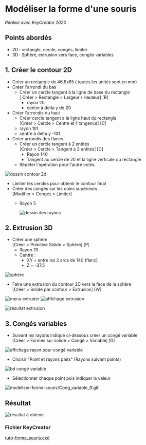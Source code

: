 # Modéliser la forme d'une souris

*Réalisé avec KeyCreator 2020*

## Points abordés

- 2D : rectangle, cercle, congés, limiter
- 3D : Sphère, extrusion vers face, congés variables

## 1. Créer le contour 2D

- Créer un rectangle de 46.8x85 ( toutes les unités sont en mm)
- Créer l'arrondi du bas
  - Créer un cercle tangent à la ligne de base du rectangle  
    [ Créer > Rectangle > Largeur / Hauteur] [R]
    - rayon 20
    - centre à delta y de 20
- Créer l'arrondis du haut
  - Créer cercle tangent à la ligne haut du rectangle  
    [Créer > Cercle > Centre et 1 tangence] [C]
  - rayon 101
  - centre à delta y -101
- Créer arrondis des flancs
  - Créer un cercle tangent à 2 entités  
    [Créer > Cercle > Tangent à 2 entités] [C]
    - Rayon 140
    - Tangent au cercle de 20 et la ligne verticale du rectangle
  - Répéter l'opération pour l'autre cotés

![dessin contour 2d](../assets/images_fiches/modeliser-forme-souris/contour1.png)

- Limiter les cercles pour obtenir le contour final
- Créer des congés sur les coins supérieurs  
[Modifier > Congés > Limiter]
  - Rayon 5

    ![dessin des rayons](../assets/images_fiches/modeliser-forme-souris/contour2.png)

## 2. Extrusion 3D

- Créer une sphère  
[Créer > Primitive Solide > Sphère] [P]
  - Rayon 70
  - Centre :
    - XY = entre les 2 arcs de 140 (flanc)
    - Z = -37.5

![sphère](../assets/images_fiches/modeliser-forme-souris/3d_1.png)

- Faire une extrusion du contour 2D vers la face de la sphère  
[Créer > Solide par contour > Extrusion] [W]

![menu extruder](../assets/images_fiches/modeliser-forme-souris/3d_2.png ":size=50%") ![affichage extrusion](../assets/images_fiches/modeliser-forme-souris/3d_3.png ":size=49%")

![résultat extrusion](../assets/images_fiches/modeliser-forme-souris/3d_4.png)

## 3. Congés variables

- Suivant les rayons indiqué ci-dessous créer un congé variable  
[Créer > Formes sur solide > Congé > Variable] [D]

![affichage rayon pour congé variable](../assets/images_fiches/modeliser-forme-souris/conge_1.png)

- Choisir "Point et rayons pairs" (Rayons suivant points)

![bd congé variable](../assets/images_fiches/modeliser-forme-souris/conge-2.png)

- Sélectionner chaque point puis indiquer la valeur

![modeliser-forme-souris/Cong_variable_ff.gif](../assets/images_fiches/modeliser-forme-souris/conge_variable_ff.gif)

## Résultat

![résultat à obtenir](../assets/images_fiches/modeliser-forme-souris/resultat.png)

### Fichier KeyCreator

[tuto-forme_souris.ckd](assets/files/tuto-forme_souris.ckd ':ignore')
